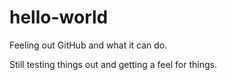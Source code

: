 # hello-world
Feeling out GitHub and what it can do.

Still testing things out and getting a feel for things.
